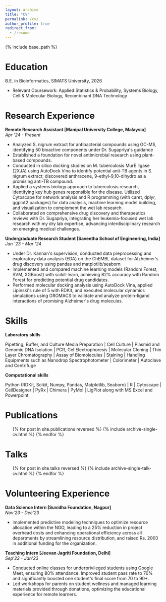 ```yaml
---
layout: archive
title: "CV"
permalink: /cv/
author_profile: true
redirect_from:
  - /resume
---
```


{% include base_path %}

Education
======
B.E. in Bioinformatics, SIMATS University, 2026

* Relevant Coursework: Applied Statistics & Probability, Systems Biology, Cell & Molecular Biology,  Recombinant DNA Technology


Research Experience
======
**Remote Research Assistant [Manipal University College, Malaysia]**                                                 
*Apr ’24 - Present*

* Analyzed S. nigrum extract for antibacterial compounds using GC-MS, identifying 50 bioactive components under Dr. Sugapriya's guidance
* Established a foundation for novel antimicrobial research using plant-based compounds.
* Conducted in silico docking studies on M. tuberculosis MurE ligase (2XJA) using AutoDock Vina to identify potential anti-TB agents in S. nigrum extract; discovered anthracene, 9-ethyl-9,10-dihydro as a promising anti-TB compound.
* Applied a systems biology approach to tuberculosis research, identifying key hub genes responsible for the disease. Utilized Cytoscape for network analysis and R programming (with caret, dplyr, ggplot2 packages) for data analysis, machine learning model building, and visualization to complement the wet lab research.
* Collaborated on comprehensive drug discovery and therapeutics reviews with Dr. Sugapriya, integrating her leukemia-focused wet lab research with my dry lab expertise, advancing interdisciplinary research on emerging medical challenges.

**Undergraduate Research Student [Saveetha School of Engineering, India]**    
*Jan ’23 - Mar ’24*

* Under Dr. Kannan's supervision, conducted data preprocessing and exploratory data analysis (EDA) on the ChEMBL dataset for Alzheimer's drug discovery using pandas and matplotlib/seaborn
* Implemented and compared machine learning models (Random Forest, SVM, XGBoost) with scikit-learn, achieving 82% accuracy with Random Forest for predicting potential drug candidates.
* Performed molecular docking analysis using AutoDock Vina, applied Lipinski's rule of 5 with RDKit, and executed molecular dynamics simulations using GROMACS to validate and analyze protein-ligand interactions of promising Alzheimer's drug molecules. 

  
Skills
======
**Laboratory skills**

Pipetting, Buffer, and Culture Media Preparation | Cell Culture | Plasmid and Genomic DNA Isolation | PCR, Gel Electrophoresis | Molecular Cloning | Thin Layer Chromatography | Assay of Biomolecules | Staining | Handling Equipments such as Nanodrop Spectrophotometer | Colorimeter | Autoclave and Centrifuge 

**Computational skills**

Python (RDKit, Scikit, Numpy, Pandas, Matplotlib, Seaborn) | R | Cytoscape | CellDesigner | PyRx | Chimera | PyMol | LigPlot along with MS Excel and Powerpoint 

Publications
======
  <ul>{% for post in site.publications reversed %}
    {% include archive-single-cv.html %}
  {% endfor %}</ul>
  
Talks
======
  <ul>{% for post in site.talks reversed %}
    {% include archive-single-talk-cv.html  %}
  {% endfor %}</ul>
  
Volunteering Experience
====
**Data Science Intern [Suvidha Foundation, Nagpur]**                                                                              
*Nov’23 - Dec’23*

* Implemented predictive modeling techniques to optimize resource allocation within the NGO, leading to a 25% reduction in project overhead costs and enhancing operational efficiency across all departments by streamlining resource distribution, and raised Rs. 2000 in additional funding for the organization.

**Teaching Intern [Jeevan Jagriti Foundation, Delhi]**                                                                                
*Sep’22 - Jan’23*

* Conducted online classes for underprivileged students using Google Meet, ensuring 80% attendance. Improved student pass rate to 70% and significantly boosted one student's final score from 70 to 90+.
* Led workshops for parents on student wellness and managed learning materials provided through donations, optimizing the educational experience for remote learners.


